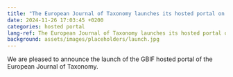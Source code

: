 ```yaml
---
title: "The European Journal of Taxonomy launches its hosted portal on GBIF"
date: 2024-11-26 17:03:45 +0200
categories: hosted portal
lang-ref: The European Journal of Taxonomy launches its hosted portal on GBIF
background: assets/images/placeholders/launch.jpg
---
```


We are pleased to announce the launch of the GBIF hosted portal of the European Journal of Taxonomy.
